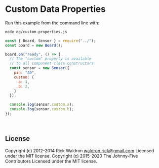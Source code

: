 <!--remove-start-->

# Custom Data Properties

<!--remove-end-->








Run this example from the command line with:
```bash
node eg/custom-properties.js
```


```javascript
const { Board, Sensor } = require("../");
const board = new Board();

board.on("ready", () => {
  // The "custom" property is available
  // to all component class constructors
  const sensor = new Sensor({
    pin: "A0",
    custom: {
      a: 1,
      b: 2,
    }
  });

  console.log(sensor.custom.a);
  console.log(sensor.custom.b);
});

```








&nbsp;

<!--remove-start-->

## License
Copyright (c) 2012-2014 Rick Waldron <waldron.rick@gmail.com>
Licensed under the MIT license.
Copyright (c) 2015-2020 The Johnny-Five Contributors
Licensed under the MIT license.

<!--remove-end-->
